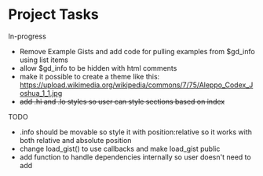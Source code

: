 # Project Tasks

In-progress
- Remove Example Gists and add code for pulling examples from $gd_info using list items
- allow $gd_info to be hidden with html comments
- make it possible to create a theme like this: https://upload.wikimedia.org/wikipedia/commons/7/75/Aleppo_Codex_Joshua_1_1.jpg
- ~~add .hi and .lo styles so user can style sections based on index~~

TODO
- .info should be movable so style it with position:relative so it works with both relative and absolute position
- change load_gist() to use callbacks and make load_gist public
- add function to handle dependencies internally so user doesn't need to add <script> and <style> references on their own.
- for ease with compiling into local apps, first try and access dependencies in a local folder. Or maybe just add a flag that uses the local folder rather than CDN, etc.
- when parsing gist or README, get preferred theme to allow user to specify a theme. This can be overriden if needed by the host project (ie. someone forks the project and doesn't want to allow users access to custom themes).
- ensure tag_replace() sanitizes
- allow html comments for adding data elements to sections such as section positions.
- let user specify initial file other than README.md

DONE
- ~~add .panel class to .info to allow apps to create panels that are hidden with .info~~
- ~~include exampe themes in core for easy access by child projects~~
- ~~update variable logic and add simple routine for operators ( $gd_toc="Contents" ), also hide toc when there are no sections as it won't be helpful~~
- ~~add a general style for app-title~~
- ~~change css_name() to clean_name()~~
- ~~use template system for Info panel~~
- ~~change #hide styling to display:block and float:right~~
- ~~remove height from #info~~
- ~~remove $gd_info from toc~~
- ~~rewrote pull_options()~~